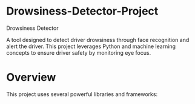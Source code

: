 # Drowsiness-Detector-Project
Drowsiness Detector

A tool designed to detect driver drowsiness through face recognition and alert the driver. This project leverages Python and machine learning concepts to ensure driver safety by monitoring eye focus.

# Overview
This project uses several powerful libraries and frameworks:
